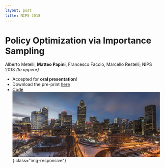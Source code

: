 ```yaml
---
layout: post
title: NIPS 2018
---
```

# Policy Optimization via Importance Sampling
Alberto Metelli, **Matteo Papini**, Francesco Faccio, Marcello Restelli; NIPS 2018 *(to appear)*

* Accepted for **oral presentation**!
* Download the pre-print [here][1]
* [Code][2]
![image-title-here](../images/montreal.jpg){:class="img-responsive"}

[1]:https://arxiv.org/abs/1809.06098
[2]:https://github.com/T3p/pois


